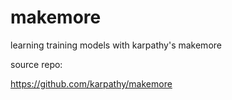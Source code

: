 # makemore

learning training models with karpathy's makemore

source repo:

<https://github.com/karpathy/makemore>
